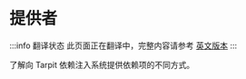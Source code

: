 # 提供者

:::info 翻译状态
此页面正在翻译中，完整内容请参考 [英文版本](/docs/core/providers)
:::

了解向 Tarpit 依赖注入系统提供依赖项的不同方式。 